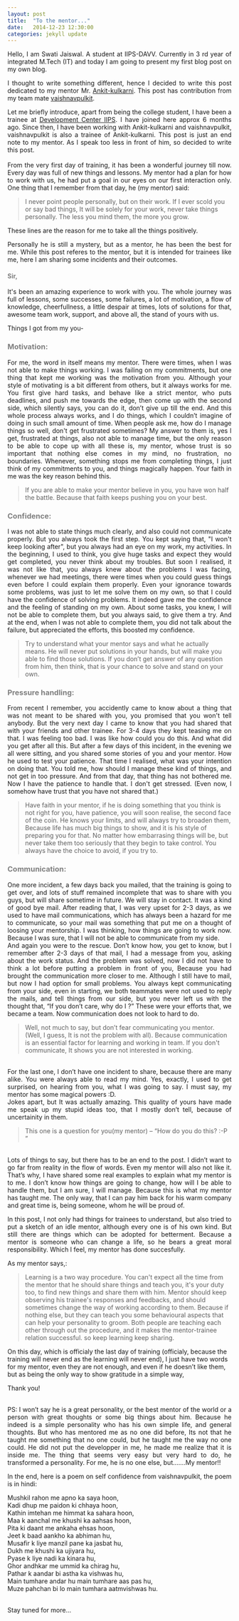 ```yaml
---
layout: post
title:  "To the mentor..."
date:   2014-12-23 12:30:00
categories: jekyll update
---
```

<p style="text-align:justify;">Hello, I am Swati Jaiswal. A student at IIPS-DAVV. Currently in 3 rd year of integrated M.Tech (IT) and today I am going to present my first blog post on my own blog.</p>

<p style="text-align:justify;">I thought to write something different, hence I decided to write this post dedicated to my mentor Mr. <a href="https://github.com/Ankit-kulkarni">Ankit-kulkarni</a>. This post has contribution from my team mate <a href="https://github.com/pulkitvaishnav/">vaishnavpulkit</a>.</p>
<p style="text-align:justify;">Let me briefly introduce, apart from being the college student, I have been a trainee at <a href="http://iips.edu.in/dc_website/index.php">Development Center IIPS</a>. I have joined here approx 6 months ago. Since then, I have been working with Ankit-kulkarni and vaishnavpulkit, vaishnavpulkit is also a trainee of Ankit-kulkarni. This post is just an end note to my mentor. As I speak too less in front of him, so decided to write this post.<br><br>
From the very first day of training, it has been a wonderful journey till now. Every day was full of new things and lessons. My mentor had a plan for how to work with us, he had put a goal in our eyes on our first interaction only. One thing that I remember from that day, he (my mentor) said:</p>
<blockquote>I never point people personally, but on their work. If I ever scold you or say bad things, It will be solely for your work, never take things personally. The less you mind them, the more you grow.</blockquote>
These lines are the reason for me to take all the things positively. 

<p style="text-align:justify;">Personally he is still a mystery, but as a mentor, he has been the best for me.
While this post referes to the mentor, but it is intended for trainees like me, here I am sharing some incidents and their outcomes.</p>

<h4 style="color:rgb(128,128,128);">Sir,</h4>
<p style="text-align:justify;">It's been an amazing experience to work with you. The whole journey was full of lessons, some successes, some failures, a lot of motivation, a flow of knowledge, cheerfullness, a little despair at times, lots of solutions for that, awesome team work, support, and above all, the stand of yours with us.</p>
<p style="text-align:justify;">Things I got from my you-</p>

<h3 style="color:rgb(128,128,128);">Motivation:</h3>
<p style="text-align:justify;">For me, the word in itself means my mentor. There were times, when I was not able to make things working. I was failing on my commitments, but one thing that kept me working was the motivation from you. Although your style of motivating is a bit different from others, but it always works for me. You first give hard tasks, and behave like a strict mentor, who puts deadlines, and push me towards the edge, then come up with the second side, which silently says, you can do it, don’t give up till the end. And this whole process always works, and I do things, which I couldn’t imagine of doing in such small amount of time. When people ask me, how do I manage things so well, don't  get frustrated sometimes? My answer to them is, yes I get, frustrated at things, also not able to manage time, but the only reason to be able to cope up with all these is, my mentor, whose trust is so important that nothing else comes in my mind, no frustration, no boundaries. Whenever, something stops me from completing things, I just think of my commitments to you, and things magically happen. Your faith in me was the key reason behind this.</p>
<blockquote>If you are able to make your mentor believe in you, you have won half the battle. Because that faith keeps pushing you on your best.</blockquote>

<h3 style="color:rgb(128,128,128);">Confidence:</h3>
<p style="text-align:justify;">I was not able to state things much clearly, and also could not communicate properly. But you always took the first step. You kept saying that, "I won't keep looking after", but you always had an eye on my work, my activities. In the beginning, I used to think, you give huge tasks and expect they would get completed, you never think about my troubles. But soon I realised, it was not like that, you always knew about the problems I was facing, whenever we had meetings, there were times when you could guess things even before I could explain them properly. Even your ignorance towards some problems, was just to let me solve them on my own, so that I could have the confidence of solving problems. It indeed gave me the confidence and the feeling of standing on my own. About some tasks, you knew, I will not be able to complete them, but you always said, to give them a try. And at the end, when I was not able to complete them, you did not talk about the failure, but appreciated the efforts, this boosted my confidence.</p>
<blockquote>Try to understand what your mentor says and what he actually means. He will never put solutions in your hands, but will make you able to find those solutions. If you don’t get answer of any question from him, then think, that is your chance to solve and stand on your own.</blockquote>

<h3 style="color:rgb(128,128,128);">Pressure handling:</h3>
<p style="text-align:justify;">From recent I remember, you accidently came to know about a thing that was not meant to be shared with you, you promised that you won't tell anybody. But the very next day I came to know that you had shared that with your friends and other trainee. For 3-4 days they kept teasing me on that. I was feeling too bad. I was like how could you do this. And what did you get after all this. But after a few days of this incident, in the evening we all were sitting, and you shared some stories of you and your mentor. How he used to test your patience. That time I realised, what was your intention on doing that. You told me, how should I manage these kind of things, and not get in too pressure. And from that day, that thing has not bothered me. Now I have the patience to handle that. I don't get stressed. (Even now, I somehow have trust that you have not shared that.)</p>
<blockquote>Have faith in your mentor, if he is doing something that you think is not right for you, have patience, you will soon realise, the second face of the coin. He knows your limits, and will always try to broaden them, Because life has much big things to show, and it is his style of preparing you for that. No matter how embarrasing things will be, but never take them too seriously that they begin to take control. You always have the choice to avoid, if you try to.</blockquote>

<h3 style="color:rgb(128,128,128);">Communication:</h3>
<p style="text-align:justify;">One more incident, a few days back you mailed, that the training is going to get over, and lots of stuff remained incomplete that was to share with you guys, but will share sometime in future. We will stay in contact. It was a kind of good bye mail. After reading that, I was very upset for 2-3 days, as we used to have mail communications, which has always been a hazard for me to communicate, so your mail was something that put me on a thought of loosing your mentorship. I was thinking, how things are going to work now. Because I was sure, that I will not be able to communicate from my side.<br>
And again you were to the rescue. Don’t know how, you get to know, but I remember after 2-3 days of that mail, I had a message from you, asking about the work status. And the problem was solved, now I did not have to think a lot before putting a problem in front of you, Because you had brought the communication more closer to me. Although I still have to mail, but now I had option for small problems. You always kept communicating from your side, even in starting, we both teammates were not used to reply the mails, and tell things from our side, but you never left us with the thought that, “If you don’t care, why do I ?” These were your efforts that, we became a team. Now communication does not look to hard to do.</p>
<blockquote>Well, not much to say, but don’t fear communicating you mentor. (Well, I guess, It is not the problem with all). Because communication is an essential factor for learning and working in team. If you don't communicate, It shows you are not interested in working.</blockquote>

<p style="text-align:justify;"><br>For the last one, I don’t have one incident to share, because there are many alike. You were always able to read my mind. Yes, exactly, I used to get surprised, on hearing from you, what I was going to say. I must say, my mentor has some magical powers :D.<br>
Jokes apart, but It was actually amazing. This quality of yours have made me speak up my stupid ideas too, that I mostly don’t tell, because of uncertainity in them.</p>
<blockquote>This one is a question for you(my mentor) – “How do you do this? :-P ”</blockquote>
<p style="text-align:justify;"><br>Lots of things to say, but there has to be an end to the post. I didn’t want to go far from reality in the flow of words. Even my mentor will also not like it. That’s why, I have shared some real examples to explain what my mentor is to me. I don’t know how things are going to change, how will I be able to handle them, but I am sure, I will manage. Because this is what my mentor has taught me. The only way, that I can pay him back for his warm company and great time is, being someone, whom he will be proud of.</p>
<p style="text-align:justify;">In this post, I not only had things for trainees to understand, but also tried to put a sketch of an idle mentor, although every one is of his own kind. But still there are things which can be adopted for betterment. Because a mentor is someone who can change a life, so he bears a great moral responsibility. Which I feel, my mentor has done succesfully.</p>
<p style="text-align:justify;">As my mentor says,:</p>
<blockquote>Learning is a two way procedure. You can't expect all the time from the mentor that he should share things and teach you, it's your duty too, to find new things and share them with him. Mentor should keep observing his trainee's responses and feedbacks, and should sometimes change the way of working according to them. Because if nothing else, but they can teach you some behavioural aspects that can help your personality to groom. Both people are teaching each other through out the procedure, and it makes the mentor-trainee relation successful. so keep learning keep sharing.</blockquote>
<p> On this day, which is officialy the last day of training (officialy, because the training will never end as the learning will never end), I just have two words for my mentor, even they are not enough, and even if he doesn’t like them, but as being the only way to show gratitude in a simple way,</p>
<p style="text-align:justify;">Thank you!</p>
<p style="text-align:justify;"><br>PS: I won’t say he is a great personality, or the best mentor of the world or a person with great thoughts or some big things about him. Because he indeed is a simple personality who has his own simple life, and general thoughts. But who has mentored me as no one did before, Its not that he taught me something that no one could, but he taught me the way no one could. He did not put the developper in me, he made me realize that it is inside me. The thing that seems very easy but very hard to do, he transformed a personality. For me, he is no one else, but…….My mentor!!</p>

<p style="text-align:justify;">In the end, here is a poem on self confidence from vaishnavpulkit, the poem is in hindi:</p>
<p style="text-align:justify;">
Mushkil rahon me apno ka saya hoon,<br>
Kadi dhup me paidon ki chhaya hoon,<br>
Kathin imtehan me himmat ka sahara hoon,<br>
Maa k aanchal me khushi ka aahsas hoon,<br>
Pita ki daant me ankaha ehsas hoon,<br> 
Jeet k baad aankho ka abhiman hu,<br>
Musafir k liye manzil pane ka jasbat hu,<br>
Dukh me khushi ka ujiyara hu,<br>
Pyase k liye nadi ka kinara hu,<br>
Ghor andhkar me ummid ka chirag hu,<br> 
Pathar k aandar bi astha ka vishwas hu,<br>
Main tumhare andar hu main tumhare aas pas hu,<br>
Muze pahchan bi lo main tumhara aatmvishwas hu.<br><br>
</p>
Stay tuned for more...



